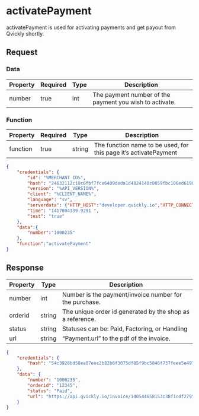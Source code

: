 # activatePayment

activatePayment is used for activating payments and get payout from Qvickly shortly.

## Request

### Data
| Property | Required | Type | Description                                             |
|----------|----------|------|---------------------------------------------------------|
| number   | true     | int  | The payment number of the payment you wish to activate. |

### Function
| Property | Required  | Type   | Description                                                       |
|----------|-----------|--------|-------------------------------------------------------------------|
| function | true      | string | 	The function name to be used, for this page it’s activatePayment |

```json
{
    "credentials": {
        "id": "%MERCHANT_ID%",
        "hash": "24632112c18c6fbf7fce6409deda1d4824140c0059fbc108ed6190934c47709caffcb8f8c47fd770ab53e4637e5dac1b8679faa30a248353775dbf336a67d202",
        "version": "%API_VERSION%",
        "client": "%CLIENT_NAME%",
        "language": "sv",
        "serverdata": {"HTTP_HOST":"developer.qvickly.io","HTTP_CONNECTION":"keep-alive","HTTP_CACHE_CONTROL":"max-age=0","HTTP_ACCEPT":"text\/html,application\/xhtml+xml,application\/xml;q=0.9,image\/webp,*\/*;q=0.8","HTTP_USER_AGENT":"Mozilla\/5.0 (Macintosh; Intel Mac OS X 10_10_1) AppleWebKit\/537.36 (KHTML, like Gecko) Chrome\/39.0.2171.95 Safari\/537.36","HTTP_ACCEPT_ENCODING":"gzip, deflate, sdch","HTTP_ACCEPT_LANGUAGE":"en-US,en;q=0.8","PATH":"\/sbin:\/usr\/sbin:\/bin:\/usr\/bin","SERVER_SOFTWARE":"Apache\/2.2.26 (Amazon)","SERVER_NAME":"developer.qvickly.io","SERVER_ADDR":"172.31.22.88","SERVER_PORT":"80","REMOTE_ADDR":"2.71.114.219","REMOTE_PORT":"53241","GATEWAY_INTERFACE":"CGI\/1.1","SERVER_PROTOCOL":"HTTP\/1.1","REQUEST_METHOD":"GET","QUERY_STRING":"","REQUEST_TIME":1421313644},
        "time": "1417004339.9291 ",
        "test": "true"
    },
    "data":{
        "number":"1000235"
    },
    "function":"activatePayment"
}
```

## Response

| Property | Type   | Description                                               |
|----------|--------|-----------------------------------------------------------|
| number   | int    | Number is the payment/invoice number for the purchase.    |
| orderid  | string | The unique order id generated by the shop as a reference. |
| status   | string | Statuses can be: Paid, Factoring, or Handling             |
| url      | string | “Payment.url” to the pdf of the invoice.                  |

```json
{
    "credentials": {
        "hash": "54c3928bd58ea07eec2b82b6f3075df85f9bc5846f737feee5e497dcf96df26097258b30447df4627f97fcd4100fa86f7dbe9dd4a753da29939d34c9afae013f"
    },
    "data": {
        "number": "1000235",
        "orderid": "12345",
        "status": "Paid",
        "url": "https://api.qvickly.io/invoice/140544658153c38f1cdf279"
    }
}
```

